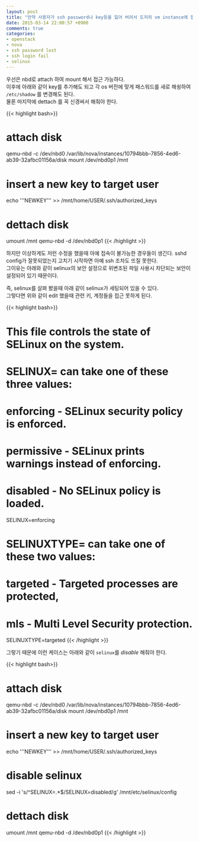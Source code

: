 ```yaml
---
layout: post
title: "만약 사용자가 ssh password나 key등을 잃어 버려서 도저히 vm instance에 접속할 수 없을때.."
date: 2015-03-14 22:00:57 +0900
comments: true
categories: 
- openstack
- nova
- ssh password lost
- ssh login fail
- selinux
---
```



우선은 nbd로 attach 하여 mount 해서 접근 가능하다.   
이후에 아래와 같이 key를 추가해도 되고 각 os 버전에 맞게 패스워드를 새로 해슁하여 `/etc/shadow` 를 변경해도 된다.   
물론 마지막에 dettach 를 꼭 신경써서 해줘야 한다.

{{< highlight bash>}}
# attach disk
qemu-nbd -c /dev/nbd0 /var/lib/nova/instances/10794bbb-7856-4ed6-ab39-32afbc01156a/disk
mount /dev/nbd0p1 /mnt

# insert a new key to target user
echo '''NEWKEY''' >> /mnt/home/USER/.ssh/authorized_keys

# dettach disk
umount /mnt
qemu-nbd -d /dev/nbd0p1
{{< /highlight >}}

하지만 이상하게도 저런 수정을 했을때 아예 접속이 불가능한 경우들이 생긴다. sshd config가 잘못되었는지 고치기 시작하면 아예 ssh 조차도 뜨질 못한다.   
그이유는 아래와 같이 selinux의 보안 설정으로 위변조된 파일 사용시 차단되는 보안이 설정되어 있기 때문이다.

즉, selinux를 살펴 봤을때 아래 같이 selinux가 세팅되어 있을 수 있다.   
그렇다면 위와 같이 edit 했을때 관련 키, 계정들을 접근 못하게 된다.   

{{< highlight bash>}}
# This file controls the state of SELinux on the system.
# SELINUX= can take one of these three values:
#     enforcing - SELinux security policy is enforced.
#     permissive - SELinux prints warnings instead of enforcing.
#     disabled - No SELinux policy is loaded.
SELINUX=enforcing
# SELINUXTYPE= can take one of these two values:
#     targeted - Targeted processes are protected,
#     mls - Multi Level Security protection.
SELINUXTYPE=targeted
{{< /highlight >}}

그렇기 때문에 이런 케이스는 아래와 같이 `selinux`를 *disable* 해줘야 한다.

{{< highlight bash>}}
# attach disk
qemu-nbd -c /dev/nbd0 /var/lib/nova/instances/10794bbb-7856-4ed6-ab39-32afbc01156a/disk
mount /dev/nbd0p1 /mnt

# insert a new key to target user
echo '''NEWKEY''' >> /mnt/home/USER/.ssh/authorized_keys

# disable selinux
sed -i 's/^SELINUX=.*$/SELINUX=disabled/g' /mnt/etc/selinux/config

# dettach disk
umount /mnt
qemu-nbd -d /dev/nbd0p1
{{< /highlight >}}

